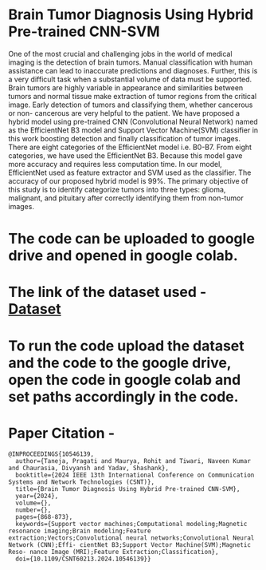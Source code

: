 # Brain Tumor Diagnosis Using Hybrid Pre-trained CNN-SVM

One of the most crucial and challenging jobs in the world of medical imaging is the detection of brain tumors. Manual classification with human assistance can lead to inaccurate predictions and diagnoses. Further, this is a very difficult task when a substantial volume of data must be supported. Brain tumors are highly variable in appearance and similarities between tumors and normal tissue make extraction of tumor regions from the critical image. Early detection of tumors and classifying them, whether cancerous or non- cancerous are very helpful to the patient. We have proposed a hybrid model using pre-trained CNN (Convolutional Neural Network) named as the EfficientNet B3 model and Support Vector Machine(SVM) classifier in this work boosting detection and finally classification of tumor images. There are eight categories of the EfficientNet model i.e. B0-B7. From eight categories, we have used the EfficientNet B3. Because this model gave more accuracy and requires less computation time. In our model, EfficientNet used as feature extractor and SVM used as the classifier. The accuracy of our proposed hybrid model is 99%. The primary objective of this study is to identify categorize tumors into three types: glioma, malignant, and pituitary after correctly identifying them from non-tumor images.

# The code can be uploaded to google drive and opened in google colab.

# The link of the dataset used - [Dataset](https://www.kaggle.com/datasets/sartajbhuvaji/brain-tumor-classification-mri)

# To run the code upload the dataset and the code to the google drive, open the code in google colab and set paths accordingly in the code.

# Paper Citation -
```
@INPROCEEDINGS{10546139,
  author={Taneja, Pragati and Maurya, Rohit and Tiwari, Naveen Kumar and Chaurasia, Divyansh and Yadav, Shashank},
  booktitle={2024 IEEE 13th International Conference on Communication Systems and Network Technologies (CSNT)}, 
  title={Brain Tumor Diagnosis Using Hybrid Pre-trained CNN-SVM}, 
  year={2024},
  volume={},
  number={},
  pages={868-873},
  keywords={Support vector machines;Computational modeling;Magnetic resonance imaging;Brain modeling;Feature extraction;Vectors;Convolutional neural networks;Convolutional Neural Network (CNN);Effi- cientNet B3;Support Vector Machine(SVM);Magnetic Reso- nance Image (MRI);Feature Extraction;Classification},
  doi={10.1109/CSNT60213.2024.10546139}}
```
